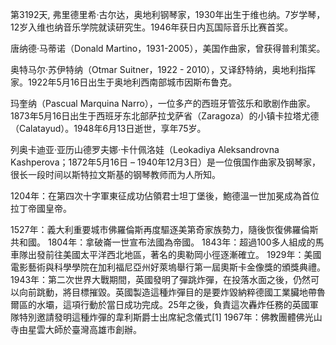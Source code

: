 第3192天, 弗里德里希·古尔达，奥地利钢琴家，1930年出生于维也纳。7岁学琴，12岁入维也纳音乐学院就读研究生。1946年获日内瓦国际音乐比赛首奖。
 
唐纳德·马蒂诺（Donald Martino，1931-2005），美国作曲家，曾获得普利策奖。
 
奥特马尔·苏伊特纳（Otmar Suitner，1922 - 2010），又译舒特纳，奥地利指挥家。1922年5月16日出生于奥地利西南部城市因斯布鲁克。

玛奎纳（Pascual Marquina Narro），一位多产的西班牙管弦乐和歌剧作曲家。1873年5月16日出生于西班牙东北部萨拉戈萨省（Zaragoza）的小镇卡拉塔尤德（Calatayud）。1948年6月13日逝世，享年75岁。

列奥卡迪亚·亚历山德罗夫娜·卡什佩洛娃（Leokadiya Aleksandrovna Kashperova；1872年5月16日 – 1940年12月3日）是一位俄国作曲家及钢琴家，很长一段时间以斯特拉文斯基的钢琴教师而为人所知。


1204年：在第四次十字軍東征成功佔領君士坦丁堡後，鮑德溫一世加冕成為首位拉丁帝國皇帝。

1527年：義大利重要城市佛羅倫斯再度驅逐美第奇家族勢力，隨後恢復佛羅倫斯共和國。
1804年：拿破崙一世宣布法國為帝國。
1843年：超過100多人組成的馬車隊出發前往美國太平洋西北地區，著名的奧勒岡小徑逐漸確立。
1929年：美國電影藝術與科學學院在加利福尼亞州好萊塢舉行第一屆奧斯卡金像獎的頒獎典禮。
1943年：第二次世界大戰期間，英國發明了彈跳炸彈，在投落水面之後，仍然可以向前跳動，將目標摧毀。英國製造這種炸彈目的是要炸毀納粹德國工業臟地帶魯爾區的水壩，這項行動於當日成功完成。25年之後，負責這次轟炸任務的英國軍隊特別邀請發明這種炸彈的韋利斯爵士出席紀念儀式[1]
1967年：佛教團體佛光山寺由星雲大師於臺灣高雄市創辦。